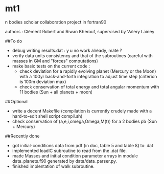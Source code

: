 # mt1
n bodies scholar collaboration project in fortran90

authors : Clément Robert and Riwan Kherouf, supervised by Valery Lainey

##To do

* debug writing results.dat : y u no work already, mate ?
* verify data units consistency and that of the subroutines (careful with masses in GM and "forces" computations) 
* make basic tests on the current code :
  - check deviation for a rapidly evolving planet (Mercury or the Moon) with a 100yr back-and-forth integration to adjust time step (criterion is 100m deviation max)
  - check conservation of total energy and total angular momentum with 11 bodies (Sun + all planets + moon)

##Optional 

* write a decent Makefile (compilation is currently crudely made with a hard-to-edit shell script compil.sh)
* check conservation of (a,e,i,omega,Omega,M(t)) for a 2 bodies pb (Sun + Mercury)


##Recently done

* got initial-conditions data from pdf (in doc, table 5 and table 8) to .dat
* implemented loadIC subroutine to read from the .dat file.
* made Masses and initial condition parameter arrays in module data_planets.f90 generated by data/data_parser.py.
* finished implentation of walk subroutine.
